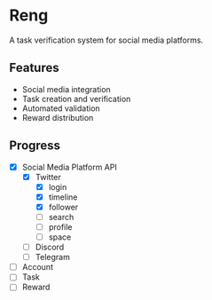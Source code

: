 # Reng

A task verification system for social media platforms.

## Features

- Social media integration
- Task creation and verification
- Automated validation
- Reward distribution

## Progress
- [x] Social Media Platform API
  - [x] Twitter
    - [x] login
    - [x] timeline
    - [x] follower
    - [ ] search
    - [ ] profile
    - [ ] space
  - [ ] Discord
  - [ ] Telegram

- [ ] Account
- [ ] Task
- [ ] Reward
